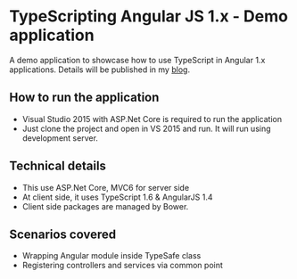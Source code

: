 # TypeScripting Angular JS 1.x - Demo application
A demo application to showcase how to use TypeScript in Angular 1.x applications. Details will be published in my [blog](http://joymonscode.blogspot.com/).

## How to run the application
- Visual Studio 2015 with ASP.Net Core is required to run the application
- Just clone the project and open in VS 2015 and run. It will run using development server.

## Technical details
- This use ASP.Net Core, MVC6 for server side
- At client side, it uses TypeScript 1.6 & AngularJS 1.4
- Client side packages are managed by Bower. 
## Scenarios covered
- Wrapping Angular module inside TypeSafe class
- Registering controllers and services via common point


